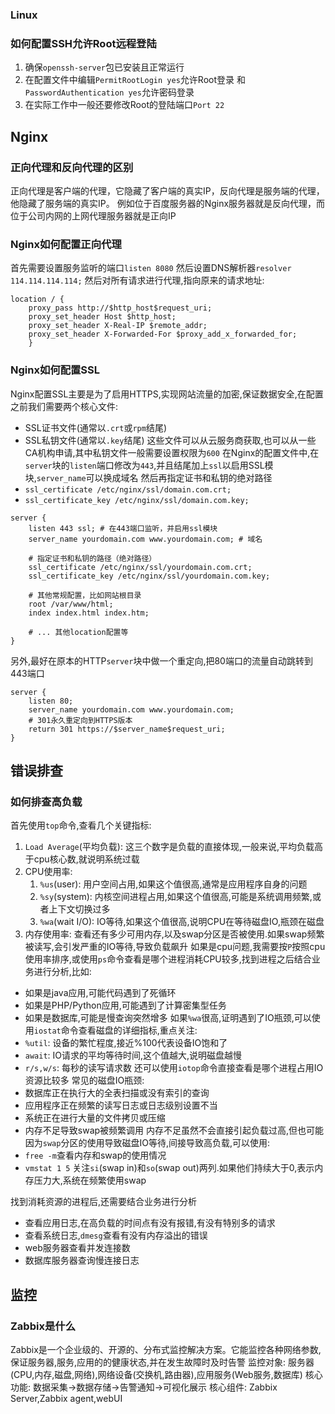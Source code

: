 ### Linux
### 如何配置SSH允许Root远程登陆
1. 确保`openssh-server`包已安装且正常运行
2. 在配置文件中编辑`PermitRootLogin yes`允许Root登录 和 `PasswordAuthentication yes`允许密码登录
3. 在实际工作中一般还要修改Root的登陆端口`Port 22`
## Nginx
### 正向代理和反向代理的区别
正向代理是客户端的代理，它隐藏了客户端的真实IP，反向代理是服务端的代理，他隐藏了服务端的真实IP。
例如位于百度服务器的Nginx服务器就是反向代理，而位于公司内网的上网代理服务器就是正向IP
### Nginx如何配置正向代理
首先需要设置服务监听的端口`listen 8080`
然后设置DNS解析器`resolver 114.114.114.114;`
然后对所有请求进行代理,指向原来的请求地址:
```nginx
location / {
	proxy_pass http://$http_host$request_uri;
	proxy_set_header Host $http_host;
	proxy_set_header X-Real-IP $remote_addr;
	proxy_set_header X-Forwarded-For $proxy_add_x_forwarded_for;
	}
```
### Nginx如何配置SSL
Nginx配置SSL主要是为了启用HTTPS,实现网站流量的加密,保证数据安全,在配置之前我们需要两个核心文件:
- SSL证书文件(通常以`.crt`或`rpm`结尾)
- SSL私钥文件(通常以`.key`结尾)
这些文件可以从云服务商获取,也可以从一些CA机构申请,其中私钥文件一般需要设置权限为`600`
在Nginx的配置文件中,在`server`块的`listen`端口修改为`443`,并且结尾加上`ssl`以启用SSL模块,`server_name`可以换成域名
然后再指定证书和私钥的绝对路径
- `ssl_certificate /etc/nginx/ssl/domain.com.crt;`
- `ssl_certificate_key /etc/nginx/ssl/domain.com.key;`
```nginx
server {
    listen 443 ssl; # 在443端口监听，并启用ssl模块
    server_name yourdomain.com www.yourdomain.com; # 域名

    # 指定证书和私钥的路径（绝对路径）
    ssl_certificate /etc/nginx/ssl/yourdomain.com.crt;
    ssl_certificate_key /etc/nginx/ssl/yourdomain.com.key;

    # 其他常规配置，比如网站根目录
    root /var/www/html;
    index index.html index.htm;

    # ... 其他location配置等
}
```
另外,最好在原本的HTTP`server`块中做一个重定向,把80端口的流量自动跳转到443端口
```nginx
server {
    listen 80;
    server_name yourdomain.com www.yourdomain.com;
    # 301永久重定向到HTTPS版本
    return 301 https://$server_name$request_uri;
}
```
## 错误排查
### 如何排查高负载
首先使用`top`命令,查看几个关键指标:
1. `Load Average`(平均负载): 这三个数字是负载的直接体现,一般来说,平均负载高于cpu核心数,就说明系统过载
2. CPU使用率:
	1. `%us`(user): 用户空间占用,如果这个值很高,通常是应用程序自身的问题
	2. `%sy`(system): 内核空间进程占用,如果这个值很高,可能是系统调用频繁,或者上下文切换过多
	3. `%wa`(wait I/O): IO等待,如果这个值很高,说明CPU在等待磁盘IO,瓶颈在磁盘
3. 内存使用率: 查看还有多少可用内存,以及swap分区是否被使用.如果swap频繁被读写,会引发严重的IO等待,导致负载飙升
如果是cpu问题,我需要按`P`按照cpu使用率排序,或使用`ps`命令查看是哪个进程消耗CPU较多,找到进程之后结合业务进行分析,比如:
- 如果是java应用,可能代码遇到了死循环
- 如果是PHP/Python应用,可能遇到了计算密集型任务
- 如果是数据库,可能是慢查询突然增多
如果`%wa`很高,证明遇到了IO瓶颈,可以使用`iostat`命令查看磁盘的详细指标,重点关注:
- `%util`: 设备的繁忙程度,接近%100代表设备IO饱和了
- `await`: IO请求的平均等待时间,这个值越大,说明磁盘越慢
- `r/s,w/s`: 每秒的读写请求数
还可以使用`iotop`命令直接查看是哪个进程占用IO资源比较多
常见的磁盘IO瓶颈:
- 数据库正在执行大的全表扫描或没有索引的查询
- 应用程序正在频繁的读写日志或日志级别设置不当
- 系统正在进行大量的文件拷贝或压缩
- 内存不足导致swap被频繁调用
内存不足虽然不会直接引起负载过高,但也可能因为`swap`分区的使用导致磁盘IO等待,间接导致高负载,可以使用:
- `free -m`查看内存和swap的使用情况
- `vmstat 1 5` 关注`si`(swap in)和`so`(swap out)两列.如果他们持续大于0,表示内存压力大,系统在频繁使用swap

找到消耗资源的进程后,还需要结合业务进行分析
- 查看应用日志,在高负载的时间点有没有报错,有没有特别多的请求
- 查看系统日志,`dmesg`查看有没有内存溢出的错误
- web服务器查看并发连接数
- 数据库服务器查询慢连接日志
## 监控
### Zabbix是什么
Zabbix是一个企业级的、开源的、分布式监控解决方案。它能监控各种网络参数,保证服务器,服务,应用的的健康状态,并在发生故障时及时告警
监控对象: 服务器(CPU,内存,磁盘,网络),网络设备(交换机,路由器),应用服务(Web服务,数据库)
核心功能: 数据采集->数据存储->告警通知->可视化展示
核心组件: Zabbix Server,Zabbix agent,webUI